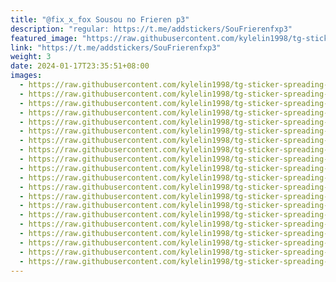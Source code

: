 ```yaml
---
title: "@fix_x_fox Sousou no Frieren p3"
description: "regular: https://t.me/addstickers/SouFrierenfxp3"
featured_image: "https://raw.githubusercontent.com/kylelin1998/tg-sticker-spreading-worldwide-images/main/img/7bcd0379-ff0f-4eea-9bf4-52d9c1db9042.jpg"
link: "https://t.me/addstickers/SouFrierenfxp3"
weight: 3
date: 2024-01-17T23:35:51+08:00
images:
  - https://raw.githubusercontent.com/kylelin1998/tg-sticker-spreading-worldwide-images/main/img/7bcd0379-ff0f-4eea-9bf4-52d9c1db9042.jpg
  - https://raw.githubusercontent.com/kylelin1998/tg-sticker-spreading-worldwide-images/main/img/d95bdb31-59c7-4baf-80b3-51c683556295.jpg
  - https://raw.githubusercontent.com/kylelin1998/tg-sticker-spreading-worldwide-images/main/img/96dd2659-c367-41e4-bdf2-0e49b75c98d4.jpg
  - https://raw.githubusercontent.com/kylelin1998/tg-sticker-spreading-worldwide-images/main/img/d2ab7b76-9062-4ddf-a72d-cdfd52dd566f.jpg
  - https://raw.githubusercontent.com/kylelin1998/tg-sticker-spreading-worldwide-images/main/img/4c23b854-fddb-4d26-9101-7e62ab605879.jpg
  - https://raw.githubusercontent.com/kylelin1998/tg-sticker-spreading-worldwide-images/main/img/582e4271-7404-47d5-a34c-a48674ccf179.jpg
  - https://raw.githubusercontent.com/kylelin1998/tg-sticker-spreading-worldwide-images/main/img/cef50739-e705-4277-9817-c983580468c9.jpg
  - https://raw.githubusercontent.com/kylelin1998/tg-sticker-spreading-worldwide-images/main/img/fe2a9e78-bcf2-49cd-9e4e-7f1ed12cfd10.jpg
  - https://raw.githubusercontent.com/kylelin1998/tg-sticker-spreading-worldwide-images/main/img/7529a4a5-8057-469b-8144-a56cbc6e7c6a.jpg
  - https://raw.githubusercontent.com/kylelin1998/tg-sticker-spreading-worldwide-images/main/img/13d083f8-d724-41f5-b550-8647df78c4ea.jpg
  - https://raw.githubusercontent.com/kylelin1998/tg-sticker-spreading-worldwide-images/main/img/a88f5b21-2f81-4bff-899d-6d6d721bb0fe.jpg
  - https://raw.githubusercontent.com/kylelin1998/tg-sticker-spreading-worldwide-images/main/img/ce0f47df-8dbf-4616-b2f2-191125c73181.jpg
  - https://raw.githubusercontent.com/kylelin1998/tg-sticker-spreading-worldwide-images/main/img/782e49f8-5838-4fa4-b53d-ebe88d4ca530.jpg
  - https://raw.githubusercontent.com/kylelin1998/tg-sticker-spreading-worldwide-images/main/img/1432b25a-5d75-4b95-b458-93995e5162aa.jpg
  - https://raw.githubusercontent.com/kylelin1998/tg-sticker-spreading-worldwide-images/main/img/5b6459f9-2f10-4dde-9c54-e2383560af2d.jpg
  - https://raw.githubusercontent.com/kylelin1998/tg-sticker-spreading-worldwide-images/main/img/5260eb59-e3ee-4187-a535-9ca597486f68.jpg
  - https://raw.githubusercontent.com/kylelin1998/tg-sticker-spreading-worldwide-images/main/img/22c031cb-9655-4290-b7d3-e60b6ec73bb8.jpg
  - https://raw.githubusercontent.com/kylelin1998/tg-sticker-spreading-worldwide-images/main/img/ce0de524-236b-4bc4-bdc2-353a95572b33.jpg
  - https://raw.githubusercontent.com/kylelin1998/tg-sticker-spreading-worldwide-images/main/img/704c9719-d524-479f-9a7f-d0ed4cbdb423.jpg
  - https://raw.githubusercontent.com/kylelin1998/tg-sticker-spreading-worldwide-images/main/img/6f59f551-1355-4d43-8a5d-ce33ecb04fb1.jpg
---
```

